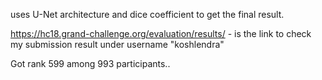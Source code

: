 uses U-Net architecture and dice coefficient to get the final result.

https://hc18.grand-challenge.org/evaluation/results/ - is the link to check my submission result under username "koshlendra" 

Got rank 599 among 993 participants..

